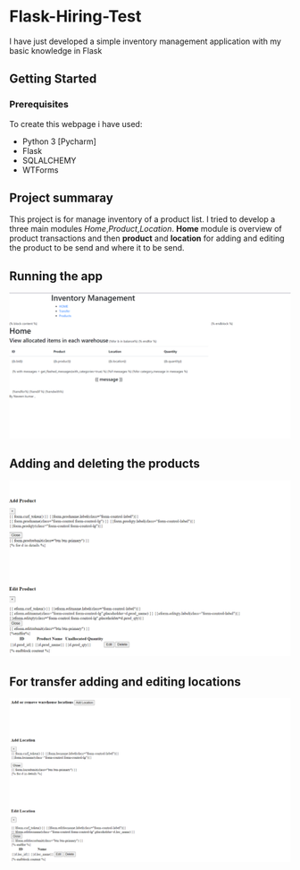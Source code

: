 # Flask-Hiring-Test

I have just developed a simple inventory management application with my basic knowledge in Flask


## Getting Started


### Prerequisites

To create this webpage i have used:

- Python 3 [Pycharm]
- Flask
- SQLALCHEMY
- WTForms


## Project summaray
  This project is for manage inventory of a product list. I tried to develop a three main modules *Home*,*Product*,*Location*. **Home** module is overview of product transactions and then **product** and **location** for adding and editing the product to be send and where it to be send. 


## Running the app

![](images/inventory_index.png)

## Adding and deleting the products

![](images/products.png)

## For transfer adding and editing locations

![](images/location.png)
